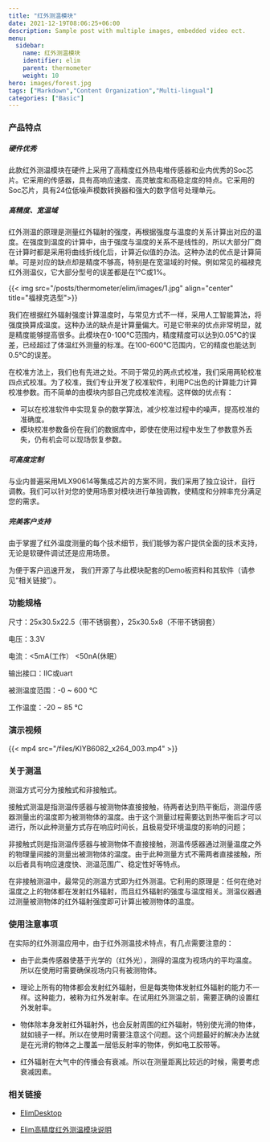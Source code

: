 ```yaml
---
title: "红外测温模块"
date: 2021-12-19T08:06:25+06:00
description: Sample post with multiple images, embedded video ect.
menu:
  sidebar:
    name: 红外测温模块
    identifier: elim
    parent: thermometer
    weight: 10
hero: images/forest.jpg
tags: ["Markdown","Content Organization","Multi-lingual"]
categories: ["Basic"]
---
```



### 产品特点
##### 硬件优秀
此款红外测温模块在硬件上采用了高精度红外热电堆传感器和业内优秀的Soc芯片。它采用的传感器，具有高响应速度、高灵敏度和高稳定度的特点。它采用的Soc芯片，具有24位低噪声模数转换器和强大的数字信号处理单元。
##### 高精度、宽温域
红外测温的原理是测量红外辐射的强度，再根据强度与温度的关系计算出对应的温度。在强度到温度的计算中，由于强度与温度的关系不是线性的，所以大部分厂商在计算时都是采用将曲线折线化后，计算近似值的办法。这种办法的优点是计算简单。可是对应的缺点却是精度不够高，特别是在宽温域的时候。例如常见的福禄克红外测温仪，它大部分型号的误差都是在1°C或1%。

{{< img src="/posts/thermometer/elim/images/1.jpg" align="center" title="福禄克选型">}}

我们在根据红外辐射强度计算温度时，与常见方式不一样，采用人工智能算法，将强度换算成温度。这种办法的缺点是计算量偏大。可是它带来的优点非常明显，就是精度能够提高很多。此模块在0-100°C范围内，精度精度可以达到0.05℃的误差，已经超过了体温红外测量的标准。在100-600°C范围内，它的精度也能达到0.5°C的误差。

在校准方法上，我们也有先进之处。不同于常见的两点式校准，我们采用两轮校准四点式校准。为了校准，我们专业开发了校准软件，利用PC出色的计算能力计算校准参数。而不简单的由模块内部自己完成校准流程。这样做的优点有：
* 可以在校准软件中实现复杂的数学算法，减少校准过程中的噪声，提高校准的准确度。
* 模块校准参数备份在我们的数据库中，即使在使用过程中发生了参数意外丢失，仍有机会可以现场恢复参数。

##### 可高度定制
与业内普遍采用MLX90614等集成芯片的方案不同，我们采用了独立设计，自行调教。我们可以针对您的使用场景对模块进行单独调教，使精度和分辨率充分满足您的需求。
##### 完美客户支持
由于掌握了红外温度测量的每个技术细节，我们能够为客户提供全面的技术支持，无论是软硬件调试还是应用场景。

为便于客户迅速开发， 我们开源了与此模块配套的Demo板资料和其软件（请参见“相关链接”）。

### 功能规格

尺寸：25x30.5x22.5（带不锈钢套），25x30.5x8（不带不锈钢套）

电压：3.3V

电流：<5mA(工作） <50nA(休眠）

输出接口：IIC或uart

被测温度范围：-0 ~ 600 °C

工作温度：-20 ~ 85 °C


### 演示视频

{{< mp4 src="/files/KIYB6082_x264_003.mp4" >}}

       
       
### 关于测温
测温方式可分为接触式和非接触式。

接触式测温是指测温传感器与被测物体直接接触，待两者达到热平衡后，测温传感器测量出的温度即为被测物体的温度。由于这个测量过程需要达到热平衡后才可以进行，所以此种测量方式存在响应时间长，且极易受环境温度的影响的问题；

非接触式则是指测温传感器与被测物体不直接接触，测温传感器通过测量温度之外的物理量间接的测量出被测物体的温度。由于此种测量方式不需两者直接接触，所以后者具有响应速度快、测温范围广、稳定性好等特点。

在非接触测温中，最常见的测温方式即为红外测温。它利用的原理是：任何在绝对温度之上的物体都在发射红外辐射，而且红外辐射的强度与温度相关。测温仪器通过测量被测物体的红外辐射强度即可计算出被测物体的温度。

### 使用注意事项
在实际的红外测温应用中，由于红外测温技术特点，有几点需要注意的：

- 由于此类传感器使基于光学的（红外光），测得的温度为视场内的平均温度。所以在使用时需要确保视场内只有被测物体。

- 理论上所有的物体都会发射红外辐射，但是每类物体发射红外辐射的能力不一样。这种能力，被称为红外发射率。在试用红外测温之前，需要正确的设置红外发射率。

- 物体除本身发射红外辐射外，也会反射周围的红外辐射，特别使光滑的物体，就如镜子一样。所以在使用时需要注意这个问题。这个问题最好的解决办法就是在光滑的物体之上覆盖一层低反射率的物体，例如电工胶带等。

- 红外辐射在大气中的传播会有衰减。所以在测量距离比较远的时候，需要考虑衰减因素。

### 相关链接
- [ElimDesktop](https://github.com/ColourfulLeaves/ElimDesktop)

- [Elim高精度红外测温模块说明](/files/Elim高精度红外测温模块说明.docx)
